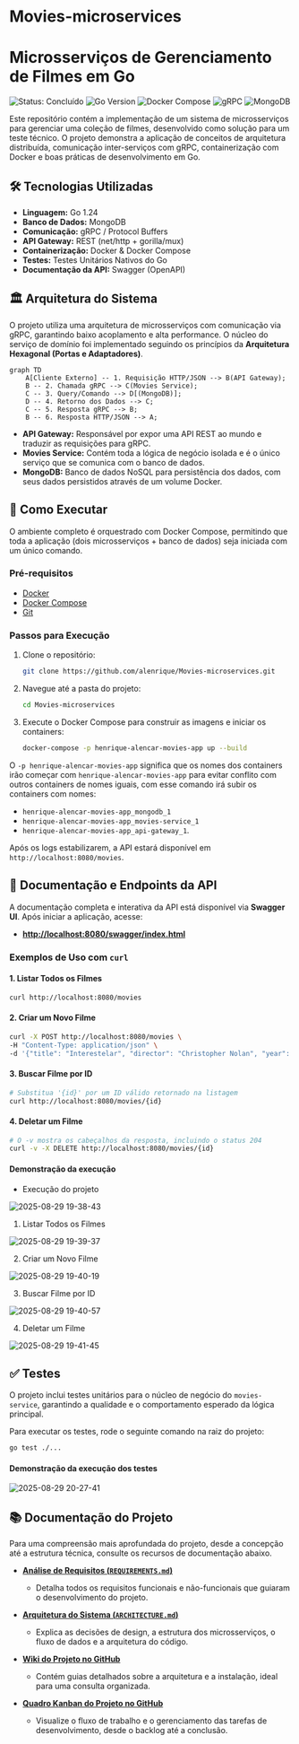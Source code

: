 # Movies-microservices

# Microsserviços de Gerenciamento de Filmes em Go

![Status: Concluído](https://img.shields.io/badge/Status-Concluído-brightgreen)
![Go Version](https://img.shields.io/badge/Go-1.24-blue.svg)
![Docker Compose](https://img.shields.io/badge/Docker-Compose-blue)
![gRPC](https://img.shields.io/badge/gRPC-v1.67-green.svg)
![MongoDB](https://img.shields.io/badge/MongoDB-latest-green.svg)

Este repositório contém a implementação de um sistema de microsserviços para gerenciar uma coleção de filmes, desenvolvido como solução para um teste técnico. O projeto demonstra a aplicação de conceitos de arquitetura distribuída, comunicação inter-serviços com gRPC, containerização com Docker e boas práticas de desenvolvimento em Go.

## 🛠️ Tecnologias Utilizadas

* **Linguagem:** Go 1.24
* **Banco de Dados:** MongoDB
* **Comunicação:** gRPC / Protocol Buffers
* **API Gateway:** REST (net/http + gorilla/mux)
* **Containerização:** Docker & Docker Compose
* **Testes:** Testes Unitários Nativos do Go
* **Documentação da API:** Swagger (OpenAPI)

## 🏛️ Arquitetura do Sistema

O projeto utiliza uma arquitetura de microsserviços com comunicação via gRPC, garantindo baixo acoplamento e alta performance. O núcleo do serviço de domínio foi implementado seguindo os princípios da **Arquitetura Hexagonal (Portas e Adaptadores)**.

```mermaid
graph TD
    A[Cliente Externo] -- 1. Requisição HTTP/JSON --> B(API Gateway);
    B -- 2. Chamada gRPC --> C(Movies Service);
    C -- 3. Query/Comando --> D[(MongoDB)];
    D -- 4. Retorno dos Dados --> C;
    C -- 5. Resposta gRPC --> B;
    B -- 6. Resposta HTTP/JSON --> A;
```

* **API Gateway:** Responsável por expor uma API REST ao mundo e traduzir as requisições para gRPC.
* **Movies Service:** Contém toda a lógica de negócio isolada e é o único serviço que se comunica com o banco de dados.
* **MongoDB:** Banco de dados NoSQL para persistência dos dados, com seus dados persistidos através de um volume Docker.

## 🚀 Como Executar

O ambiente completo é orquestrado com Docker Compose, permitindo que toda a aplicação (dois microsserviços + banco de dados) seja iniciada com um único comando.

### Pré-requisitos
* [Docker](https://www.docker.com/products/docker-desktop/)
* [Docker Compose](https://docs.docker.com/compose/install/)
* [Git](https://git-scm.com/)

### Passos para Execução
1.  Clone o repositório:
    ```bash
    git clone https://github.com/alenrique/Movies-microservices.git
    ```
2.  Navegue até a pasta do projeto:
    ```bash
    cd Movies-microservices
    ```
3.  Execute o Docker Compose para construir as imagens e iniciar os containers:
    ```bash
    docker-compose -p henrique-alencar-movies-app up --build
    ```
O `-p henrique-alencar-movies-app` significa que os nomes dos containers irão começar com `henrique-alencar-movies-app` para evitar conflito com outros containers de nomes iguais, com esse comando irá subir os containers com nomes: 
* `henrique-alencar-movies-app_mongodb_1`
* `henrique-alencar-movies-app_movies-service_1`
* `henrique-alencar-movies-app_api-gateway_1`.

Após os logs estabilizarem, a API estará disponível em `http://localhost:8080/movies`.

## 📖 Documentação e Endpoints da API

A documentação completa e interativa da API está disponível via **Swagger UI**. Após iniciar a aplicação, acesse:

* **[http://localhost:8080/swagger/index.html](http://localhost:8080/swagger/index.html)**

### Exemplos de Uso com `curl`

#### 1. Listar Todos os Filmes
```bash
curl http://localhost:8080/movies
```

#### 2. Criar um Novo Filme
```bash
curl -X POST http://localhost:8080/movies \
-H "Content-Type: application/json" \
-d '{"title": "Interestelar", "director": "Christopher Nolan", "year": 2014}'
```

#### 3. Buscar Filme por ID
```bash
# Substitua '{id}' por um ID válido retornado na listagem
curl http://localhost:8080/movies/{id}
```

#### 4. Deletar um Filme
```bash
# O -v mostra os cabeçalhos da resposta, incluindo o status 204
curl -v -X DELETE http://localhost:8080/movies/{id}
```

#### Demonstração da execução

* Execução do projeto

![2025-08-29 19-38-43](https://github.com/user-attachments/assets/3465a650-930b-4fcb-a231-6e5c53558da1)

1. Listar Todos os Filmes

![2025-08-29 19-39-37](https://github.com/user-attachments/assets/7d0c00bb-1233-410f-bc55-faf6b0a4d7ae)

2. Criar um Novo Filme

![2025-08-29 19-40-19](https://github.com/user-attachments/assets/1136fa32-6c75-4b02-a128-de1e6095a39b)

3. Buscar Filme por ID

![2025-08-29 19-40-57](https://github.com/user-attachments/assets/82e80361-2f62-49f7-9ae8-b44c38ca8d07)

4. Deletar um Filme

![2025-08-29 19-41-45](https://github.com/user-attachments/assets/eae01e0b-daed-4713-8551-33c9c5b1108d)

## ✅ Testes

O projeto inclui testes unitários para o núcleo de negócio do `movies-service`, garantindo a qualidade e o comportamento esperado da lógica principal.

Para executar os testes, rode o seguinte comando na raiz do projeto:
```bash
go test ./...
```
#### Demonstração da execução dos testes

![2025-08-29 20-27-41](https://github.com/user-attachments/assets/cbd8d27f-db11-4a3f-8f14-cdf749186cb2)


## 📚 Documentação do Projeto

Para uma compreensão mais aprofundada do projeto, desde a concepção até a estrutura técnica, consulte os recursos de documentação abaixo.

* **[Análise de Requisitos (`REQUIREMENTS.md`)](https://github.com/alenrique/Movies-microservices/blob/main/documentation/REQUERIMENTS.md)**
    * Detalha todos os requisitos funcionais e não-funcionais que guiaram o desenvolvimento do projeto.

* **[Arquitetura do Sistema (`ARCHITECTURE.md`)](https://github.com/alenrique/Movies-microservices/blob/main/documentation/ARCHITECTURE.md)**
    * Explica as decisões de design, a estrutura dos microsserviços, o fluxo de dados e a arquitetura do código.

* **[Wiki do Projeto no GitHub](https://github.com/alenrique/Movies-microservices/wiki)**
    * Contém guias detalhados sobre a arquitetura e a instalação, ideal para uma consulta organizada.

* **[Quadro Kanban do Projeto no GitHub](https://github.com/users/alenrique/projects/2)**
    * Visualize o fluxo de trabalho e o gerenciamento das tarefas de desenvolvimento, desde o backlog até a conclusão.
